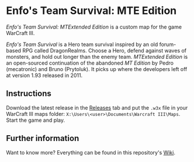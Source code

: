 # Enfo's Team Survival: MTE Edition

_Enfo's Team Survival: MTExtended Edition_ is a custom map for the game WarCraft III. 

_Enfo's Team Survival_ is a Hero team survival inspired by an old forum-based RPG called DragonRealms. Choose a Hero, defend against waves of monsters, and hold out longer than the enemy team. _MTExtended Edition_ is an open-sourced continuation of the abandoned _MT Edition_ by Pedro (mecatronic) and Bruno (Prytoluk). It picks up where the developers left off at version 1.93 released in 2011.

## Instructions

Download the latest release in the [Releases](https://github.com/SimonMossmyr/Enfo-MTE/releases) tab and put the `.w3x` file in your WarCraft III maps folder: `X:\Users\<user>\Documents\Warcraft III\Maps`. Start the game and play.

## Further information

Want to know more? Everything can be found in this repository's [Wiki](https://github.com/SimonMossmyr/Enfo-MTE/wiki).
